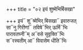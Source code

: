 +++
title = "०२ इयं शुष्मेभिर्बिसखा"

+++
इयं᳓ शु᳓ष्मेभिर् बिसखा᳓ इवारुजत्  
सा᳓नु गिरीणां᳓ तविषे᳓भिर् ऊर्मि᳓भिः  
पारावतघ्नी᳓म् अ᳓वसे सुवृक्ति᳓भिः  
स᳓रस्वतीम् आ᳓ विवासेम धीति᳓भिः